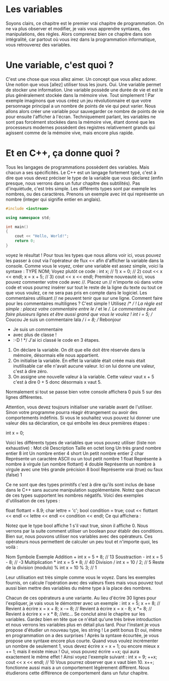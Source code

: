 # Les variables
Soyons clairs, ce chapitre est le premier vrai chapitre de programmation. On ne va plus observer et modifier, je vais vous apprendre syntaxes, des manipulations, des règles. Alors comprenez bien ce
chapitre dans son intégralité, car partout où vous irez dans la programmation informatique, vous retrouverez des variables.
# Une variable, c'est quoi ?
C'est une chose que vous allez aimer. Un concept que vous allez adorer. Une notion que vous [allez] utiliser tous les jours. Oui.
Une variable permet de stocker une information. Une variable possède une durée de vie et est le plus généralement stockée dans la mémoire vive.
Tout simplement !
Par exemple imaginons que vous créez un jeu révolutionnaire et que votre personnage principal a un nombre de points de vie qui peut varier. Nous allons alors créer une variable pour sauvegarder ce
nombre de points de vie pour ensuite l'afficher à l'écran.
Techniquement parlant, les variables ne sont pas forcément stockées dans la mémoire vive, étant donné que les processeurs modernes possèdent des registres relativement grands qui agissent
comme de la mémoire vive, mais encore plus rapide.
# Et en C++, ça donne quoi ?
Tous les langages de programmations possèdent des variables. Mais chacun a ses spécificités.
Le C++ est un langage fortement typé, c'est à dire que vous devez préciser le type de la variable que vous déclarez (enfin presque, nous verrons dans un futur chapitre des subtilités). Pas d'inquiètude,
c'est très simple. Les différents types sont par exemple les nombres, ou des caractères.
Prenons un exemple avec int qui représente un nombre (integer qui signifie entier en anglais).
```C++ runnable
#include <iostream>

using namespace std;

int main() 
{
    cout << "Hello, World!";
    return 0;
}
```
voyez le résultat !
Pour tous les types que nous allons voir ici, vous pouvez les passer à cout via l'opérateur de flux << afin d'afficher la variable dans la console.
Comme vous le voyez, créer une variable est assez simple, voici la syntaxe :
TYPE NOM;
Voyez plutôt ce code :
int x; // 1)
x = 0; // 2)
cout << x << endl;
x = x + 5; // 3)
cout << x << endl;
Première nouveauté ici, vous pouvez commenter votre code avec //. Placez un // n'importe où dans votre code et vous pourrez insérer sur tout le reste de la ligne du texte ou tout ce que vous voulez, ce ne sera pas pris en compte dans le logiciel.
Les commentaires utilisant // ne peuvent tenir que sur une ligne. Comment faire pour les commentaires multilignes ? C'est simple ! Utilisez /* */ ! La règle est simple : placez votre
commentaire entre le /* et le */. Le commentaire peut faire plusieurs lignes et être aussi grand que vous le voulez !
int i = 5;
/* Coucou
Je suis un commentaire
lala
*/
i = 8;
/* Rebonjour
* Je suis un commentaire
* avec plus de classe !
* :-D !
*/
J'ai ici classé le code en 3 étapes.
1) On déclare la variable. On dit que elle doit être réservée dans la mémoire, désormais elle nous appartient.
2) On initialise la variable. En effet la variable était créée mais était inutilisable car elle n'avait aucune valeur. Ici on lui donne une valeur, c'est à dire zéro.
3) On assigne une nouvelle valeur à la variable. Cette valeur vaut x + 5 c'est à dire 0 + 5 donc désormais x vaut 5.

Normalement si tout se passe bien votre console affichera 0 puis 5 sur des lignes différentes.

Attention, vous devez toujours initialiser une variable avant de l'utiliser. Sinon votre programme pourra réagir étrangement ou avoir des comportements indéfinis. Si vous le souhaitez vous pouvez lui donner une valeur dès sa déclaration, ce qui emboîte les deux premières étapes :

int x = 0;

Voici les différents types de variables que vous pouvez utiliser (liste non exhaustive) :
Mot clé         Description                                                 Taille en octet
long            Un très grand nombre entier                                      8
int             Un nombre entier                                                 4
short           Un petit nombre entier                                           2
char            Représente un caractère ASCII ou un tout petit nombre            1
float           Représente à nombre à virgule (un nombre flottant)               4
double          Représente un nombre à virgule avec une très grande précision    8
bool            Représente vrai (true) ou faux (false)                           1

Ce ne sont que des types primitifs c'est à dire qu'ils sont inclus de base dans le C++ sans aucune manipulation supplémentaire. Notez que chacun de ces types supportent les nombres négatifs. Voici des exemples d'utilisation de ces types :

float flottant = 8.9;
char lettre = 'c';
bool condition = true;
cout << flottant << endl << lettre << endl << condition << endl;
Ce qui affichera :

Notez que le type bool affiche 1 s'il vaut true, sinon il affiche 0. Nous verrons par la suite comment utiliser un boolean pour établir des conditions.
Bien sur, nous pouvons utiliser nos variables avec des opérateurs. Ces opérateurs nous permettent de calculer un peu tout et n'importe quoi, les voilà :

Nom                             Symbole        Exemple
Addition                        +              int x = 5 + 8; // 13
Soustraction                    -              int x = 5 - 8; // -3
Multiplication                  *              int x = 5 * 8; // 40
Division                        /              int x = 10 / 2; // 5
Reste de la division (modulo)   %              int x = 10 % 3; // 1

Leur utilisation est très simple comme vous le voyez. Dans les exemples fournis, on calcule l'opération avec des valeurs fixes mais vous pouvez tout aussi bien mettre des variables du même type à la place des nombres.

Chacun de ces opérateurs a une variante. Au lieu d'écrire 30 lignes pour l'expliquer, je vais vous le démontrer avec un exemple :
int x = 5;
x += 8; // Revient à écrire x = x + 8;
x -= 8; // Revient à écrire x = x - 8;
x *= 8; // Revient à écrire x = x * 8;
//etc...
Se conclut ainsi le chapitre sur les variables. Gardez bien en tête que ce n'était qu'une très brève introduction et nous verrons les variables plus en détail plus tard. Pour l'instant je vous propose d'étudier un nouveau type, les string !
Le petit bonus Et oui, même en programmation on a des surprises ! Après la syntaxe écourtée, je vous propose une syntaxe encore plus courte. Quand vous voulez incrémenter un nombre de seulement 1, vous devez écrire x = x + 1; ou encore mieux x += 1; mais il existe mieux ! Oui, vous pouvez écrire ++x; qui aura exactement le même effet ! Ainsi voyez l'exemple suivant :
int x = 9;
++x;
cout << x << endl; // 10
Vous pourrez observer que x vaut bien 10.
x++; fonctionne aussi mais a un comportement légèrement différent. Nous étudierons cette différence de comportement dans un futur chapitre.

